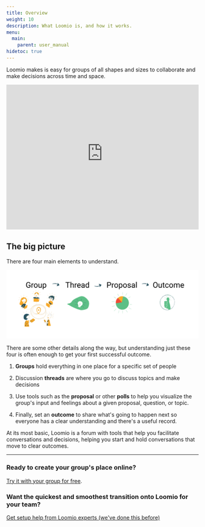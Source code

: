 ```yaml
---
title: Overview
weight: 10
description: What Loomio is, and how it works.
menu:
  main:
    parent: user_manual
hidetoc: true
---
```


Loomio makes is easy for groups of all shapes and sizes to collaborate and make decisions across time and space.

<iframe width="100%" height="380px" src="https://www.youtube-nocookie.com/embed/Zlzuqsunpxc?rel=0" frameborder="0" allowfullscreen></iframe>

## The big picture

There are four main elements to understand.

![Group → Thread → Proposal → Outcome](loomio_app_ia.png)

There are some other details along the way, but understanding just these four is often enough to get your first successful outcome.

1. **Groups** hold everything in one place for a specific set of people

2. Discussion **threads** are where you go to discuss topics and make decisions

3. Use tools such as the **proposal** or other **polls** to help you visualize the group's input and feelings about a given proposal, question, or topic.

4. Finally, set an **outcome** to share what's going to happen next so everyone has a clear understanding and there's a useful record.

At its most basic, Loomio is a forum with tools that help you facilitate conversations and decisions, helping you start and hold conversations that move to clear outcomes.

---

### Ready to create your group's place online?

[Try it with your group for free](https://loomio.org/).

### Want the quickest and smoothest transition onto Loomio for your team?

[Get setup help from Loomio experts (we've done this before)](https://help.loomio.org/en/guides/getting_started/‍Want-setup-help-from-someone-who-has-done-this)

<!-- ---

## About us
Loomio is a cooperative social enterprise based in Wellington, Aotearoa New Zealand. Our mission is to empower anyone, anywhere to participate in decisions that affect their lives. [Find out more](https://www.loomio.org/about). -->
